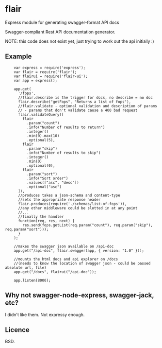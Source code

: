 flair
=====

Express module for generating swagger-format API docs

Swagger-compliant Rest API documentation generator.

NOTE: this code does not exist yet, just trying to work out the api initially :)


Example
-------

        var express = require('express');
        var flair = require('flair');
        var flairui = require('flair-ui');
        var app = express();

        app.get(
          '/fops',
          //flair.describe is the trigger for docs, no describe = no doc
          flair.describe("getFops", "Returns a list of fops"),
          //flair.validate - optional validation and description of params
          // - params that don't validate cause a 400 bad request
          flair.validateQuery([
            flair
              .param("count")
              .info("Number of results to return")
              .integer()
              .min(0).max(10)
              .optional(5),
            flair
              .param("skip")
              .info("Number of results to skip")
              .integer()
              .min(0)
              .optional(0),
            flair
              .param("sort")
              .info("Sort order")
              .values(["asc", "desc"])
              .optional("asc")
          ]),
          //produces takes a json-schema and content-type
          //sets the appropriate response header
          flair.produces(require('./schemas/list-of-fops')),
          //any other middleware could be slotted in at any point
          //...
          //finally the handler
          function(req, res, next) {
            res.send(fops.getList(req.param("count"), req.param("skip"), req.param("sort")));
          }
        );

        //makes the swagger json available on /api-doc
        app.get("/api-doc", flair.swagger(app, { version: "1.0" })); 

        //mounts the html docs and api explorer on /docs
        //(needs to know the location of swagger json - could be passed absolute url, file)
        app.get("/docs", flairui("/api-doc"));
        
        app.listen(8000);


Why not swagger-node-express, swagger-jack, etc?
------------------------------------------------
I didn't like them. Not expressy enough.

Licence
-------
BSD. 